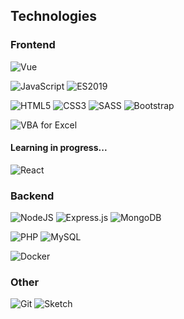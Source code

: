 <!--
**marcodefelice/marcodefelice** is a ✨ _special_ ✨ repository because its `README.md` (this file) appears on your GitHub profile.

Here are some ideas to get you started:

- 🔭 I’m currently working on ...
- 🌱 I’m currently learning ...
- 👯 I’m looking to collaborate on ...
- 🤔 I’m looking for help with ...
- 💬 Ask me about ...
- 📫 How to reach me: ...
- 😄 Pronouns: ...
- ⚡ Fun fact: ...
-->

## Technologies

### Frontend
<p float="left">
<img alt="Vue" src="https://img.shields.io/badge/vue.js-%234FC08D.svg?&style=for-the-badge&logo=vue.js&logoColor=white"/>
</p>
<p>
  <img alt="JavaScript" src="https://img.shields.io/badge/javascript%20-%23323330.svg?&style=for-the-badge&logo=javascript&logoColor=%23F7DF1E"/>
  <img alt="ES2019" src="https://img.shields.io/badge/es%202019%20-%23323330.svg?&style=for-the-badge&logo=javascript&logoColor=%23F7DF1E"/>
</p>
<p>

</p>
<p>
  <img alt="HTML5" src="https://img.shields.io/badge/html5%20-%23E34F26.svg?&style=for-the-badge&logo=html5&logoColor=white"/>
  <img alt="CSS3" src="https://img.shields.io/badge/css3%20-%231572B6.svg?&style=for-the-badge&logo=css3&logoColor=white"/>
  <img alt="SASS" src="https://img.shields.io/badge/SASS%20-hotpink.svg?&style=for-the-badge&logo=SASS&logoColor=white"/>
  <img alt="Bootstrap" src="https://img.shields.io/badge/bootstrap%20-%23563D7C.svg?&style=for-the-badge&logo=bootstrap&logoColor=white"/>
</p>
<p>
<img alt="VBA for Excel" src="https://img.shields.io/badge/vba%20for%20excel-%23217346.svg?&style=for-the-badge&logo=microsoft-excel&logoColor=white"/>
</p>

#### Learning in progress...
<p>
  <img alt="React" src="https://img.shields.io/badge/react%20-%2361DAFB.svg?&style=for-the-badge&logo=react&logoColor=black"/>
</p>

### Backend
<p float="left">
<img alt="NodeJS" src="https://img.shields.io/badge/node.js%20-%2343853D.svg?&style=for-the-badge&logo=node.js&logoColor=white"/>
<img alt="Express.js" src="https://img.shields.io/badge/express.js%20-%23404d59.svg?&style=for-the-badge&logo=express"/>
<img alt="MongoDB" src ="https://img.shields.io/badge/MongoDB-%234ea94b.svg?&style=for-the-badge&logo=mongodb&logoColor=white"/>
</p>
<p float="left">
<img alt="PHP" src="https://img.shields.io/badge/php%20-%234F5B93.svg?&style=for-the-badge&logo=php&logoColor=white"/>
<img alt="MySQL" src="https://img.shields.io/badge/mysql-%2300f.svg?&style=for-the-badge&logo=mysql&logoColor=white"/>
</p>
<p float="left">
<img alt="Docker" src="https://img.shields.io/badge/docker%20-%230db7ed.svg?&style=for-the-badge&logo=docker&logoColor=white"/>
</p>

### Other
<p>
  <img alt="Git" src="https://img.shields.io/badge/git%20-%23F05033.svg?&style=for-the-badge&logo=git&logoColor=white"/>
  <img alt="Sketch" src="https://img.shields.io/badge/sketch%20-%23F7B500.svg?&style=for-the-badge&logo=sketch&logoColor=black"/>
</p>

